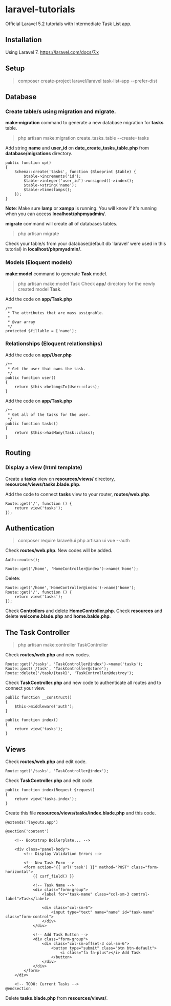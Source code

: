 # laravel-tutorials
Official Laravel 5.2 tutorials with Intermediate Task List app.

## Installation
Using Laravel 7. https://laravel.com/docs/7.x

## Setup
> composer create-project laravel/laravel task-list-app --prefer-dist


## Database
### Create table/s using migration and migrate.
**make:migration** command to generate a new database migration for **tasks** table.
> php artisan make:migration create_tasks_table --create=tasks

Add string **name** and **user_id** on **date_create_tasks_table.php** from **database/migrations** directory.

```
public function up()
{
    Schema::create('tasks', function (Blueprint $table) {
        $table->increments('id');
        $table->integer('user_id')->unsigned()->index();
        $table->string('name');
        $table->timestamps();
    });
}
```

**Note**: Make sure **lamp** or **xampp** is running. You will know if it's running when you can access **localhost/phpmyadmin/**.

**migrate** command will create all of databases tables.
> php artisan migrate

Check your table/s from your database(default db 'laravel' were used in this tutorial) in **localhost/phpmyadmin/**.

### Models (Eloquent models)
**make:model** command to generate **Task** model.
> php artisan make:model Task
Check **app/** directory for the newly created model **Task**.

Add the code on **app/Task.php**
```
/**
 * The attributes that are mass assignable.
 *
 * @var array
 */
protected $fillable = ['name'];
```

### Relationships (Eloquent relationships)
Add the code on **app/User.php**
```
/**
 * Get the user that owns the task.
 */
public function user()
{
    return $this->belongsTo(User::class);
}

```

Add the code on **app/Task.php**
```
/**
 * Get all of the tasks for the user.
 */
public function tasks()
{
    return $this->hasMany(Task::class);
}
```

## Routing
### Display a view (html template)
Create a **tasks** view on **resources/views/** directory, **resources/views/tasks.blade.php**.

Add the code to connect **tasks** view to your router, **routes/web.php**.
```
Route::get('/', function () {
    return view('tasks');
});
```

## Authentication
> composer require laravel/ui
> php artisan ui vue --auth

Check **routes/web.php**. New codes will be added.

```
Auth::routes();

Route::get('/home', 'HomeController@index')->name('home');
```
Delete:
```
Route::get('/home','HomeController@index')->name('home');
Route::get('/', function () {
	return view('tasks');
});
```

Check **Controllers** and delete **HomeController.php**.
Check **resources** and delete **welcome.blade.php** and **home.balde.php**.

## The Task Controller
> php artisan make:controller TaskController

Check **routes/web.php** and new codes.
```
Route::get('/tasks', 'TaskController@index')->name('tasks');
Route::post('/task', 'TaskController@store');
Route::delete('/task/{task}', 'TaskController@destroy');
```
Check **TaskController.php** and new code to authenticate all routes and to connect your view.
```
public function __construct()
{
    $this->middleware('auth');
}

public function index()
{
    return view('tasks');
}
```

## Views
Check **routes/web.php** and edit code.
```
Route::get('/tasks', 'TaskController@index');
```
Check **TaskController.php** and edit code.
```
public function index(Request $request)
{
    return view('tasks.index');
}
```
Create this file **resources/views/tasks/index.blade.php** and this code.
```
@extends('layouts.app')

@section('content')

    <!-- Bootstrap Boilerplate... -->

    <div class="panel-body">
        <!-- Display Validation Errors -->

        <!-- New Task Form -->
        <form action="{{ url('task') }}" method="POST" class="form-horizontal">
            {{ csrf_field() }}

            <!-- Task Name -->
            <div class="form-group">
                <label for="task-name" class="col-sm-3 control-label">Task</label>

                <div class="col-sm-6">
                    <input type="text" name="name" id="task-name" class="form-control">
                </div>
            </div>

            <!-- Add Task Button -->
            <div class="form-group">
                <div class="col-sm-offset-3 col-sm-6">
                    <button type="submit" class="btn btn-default">
                        <i class="fa fa-plus"></i> Add Task
                    </button>
                </div>
            </div>
        </form>
    </div>

    <!-- TODO: Current Tasks -->
@endsection
```
Delete **tasks.blade.php** from **resources/views/**.